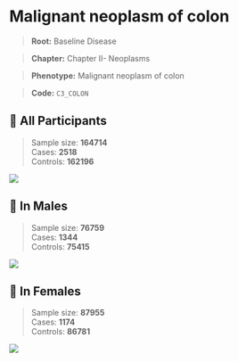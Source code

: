 # Malignant neoplasm of colon

> **Root:** Baseline Disease  

> **Chapter:** Chapter II- Neoplasms  

> **Phenotype:** Malignant neoplasm of colon  

> **Code:** `C3_COLON`

## 🧪 All Participants  
> Sample size: **164714**  
> Cases: **2518**  
> Controls: **162196**
<img src="/Disease/Figures/ALL/Incidence/C3_COLON.png"/>
<CsvTable src="/Disease/Data/ALL/Incidence/COX_C3_COLON.csv" label="🔍 View full results" />

## 👨 In Males  
> Sample size: **76759**  
> Cases: **1344**  
> Controls: **75415**
<img src="/Disease/Figures/Male/Incidence/C3_COLON.png"/>
<CsvTable src="/Disease/Data/Male/Incidence/COX_C3_COLON.csv" label="🔍 View full results" />

## 👩 In Females  
> Sample size: **87955**  
> Cases: **1174**  
> Controls: **86781**
<img src="/Disease/Figures/Female/Incidence/C3_COLON.png"/>
<CsvTable src="/Disease/Data/Female/Incidence/COX_C3_COLON.csv" label="🔍 View full results" />
